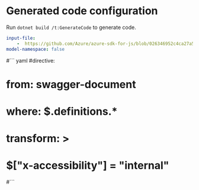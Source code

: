 # Generated code configuration

Run `dotnet build /t:GenerateCode` to generate code.

``` yaml
input-file:
    -  https://github.com/Azure/azure-sdk-for-js/blob/026346952c4ca27a5a992b5ed49464efd1092e28/sdk/containerregistry/container-registry/swagger/containerregistry.json
model-namespace: false
```

#``` yaml
#directive:
#  from: swagger-document
#  where: $.definitions.*
#  transform: >
#    $["x-accessibility"] = "internal"
#```
